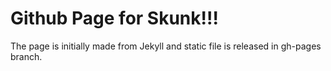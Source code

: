 # Github Page for Skunk!!!

The page is initially made from Jekyll and static file is released in gh-pages branch.
